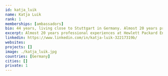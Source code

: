 ```yaml
---
id: katja_luik
name: Katja Luik
rank: 1
memberships: [ambassadors]
bio: 44 years, living close to Stuttgart in Germany. Almost 20 years professional experiences at Hewlett Packard Enterprise in various EMEA Business Unit and Supply Chain Finance/Controlling functions for the Storage and Servers Business segment. Enjoy a GAP Year since May 2018, with focus on social engagement and a growing interest in new technologies and markets (…but still not a tech Lady :-) ). Ambassador fell in love with Threefold I believe the world needs positive changes - end to end- the way we communicate, the way we support each other, the way we care - in all aspects of life - including the IT side. TF has a great approach - and I’m excited to get closer into the TF mission. Therefore- THANK YOU Owen and Peter for the chance to gather more insight about TF technology and the people involved.
excerpt: Almost 20 years professional experiences at Hewlett Packard Enterprise.
linkedin: https://www.linkedin.com/in/katja-luik-32217319b/
websites: 
projects: []
image: ./katja_luik.jpg
countries: [Germany]
cities: []
private: 1
---
```

